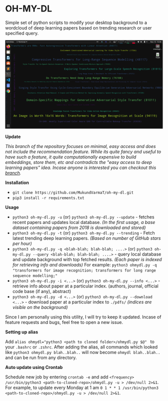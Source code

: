 # OH-MY-DL

Simple set of python scripts to modify your desktop background to a wordcloud of deep learning papers based on trending research or user specified query.

![](teaser.png)

**Update**

*This branch of the repository focuses on minimal, easy access and does not include the recommendation feature. While its quite fancy and useful to have such a feature, it quite computationally expensive to build embeddings, store them, etc and contradicts the "easy access to deep learning papers" idea. Incase anyone is interested you can checkout this [branch](https://github.com/MukundVarmaT/oh-my-dl/tree/with-reco).*

**Installation**

- `git clone https://github.com/MukundVarmaT/oh-my-dl.git`
- `pip3 install -r requirements.txt`

**Usage**

- `python3 oh-my-dl.py -u` (or) `python3 oh-my-dl.py --update` - fetches recent papers and updates local database. *(In the first usage, a base dataset containing papers from 2018 is downloaded and stored)*
- `python3 oh-my-dl.py -t` (or) `python3 oh-my-dl.py --trending` - Fetch latest trending deep learning papers. *(Based on number of GitHub stars per hour)* 
- `python3 oh-my-dl.py -q <blah-blah; blah-blah; ....>` (or) `python3 oh-my-dl.py --query <blah-blah; blah-blah; ....>` - query local database and update background with top fetched results. *(Each paper is indexed for retrieving info and downloads)*  For example: `python3 ohmydl.py -q "transformers for image recognition; transformers for long range sequence modelling;"`
- `python3 oh-my-dl.py -i <...>` (or) `python3 oh-my-dl.py --info <...>` - retrieve info about paper at a particular index. (authors, journal, official code base (if any), abstract)
- `python3 oh-my-dl.py -d <...>` (or) `python3 oh-my-dl.py --download <...>` - download paper at a particular index to `./pdfs/` *(indices are visible on the background)*

Since I am personally using this utility, I will try to keep it updated. Incase of feature requests and bugs, feel free to open a new issue. 

**Setting up alias**

Add `alias ohmydl="python3 <path to cloned folder>/ohmydl.py $@" ` to your `.bashrc` or `.zshrc`. After adding the alias, all commands which looked like `python3 ohmydl.py blah..blah..` will now become `ohmydl blah..blah..` and can be run from any directory. 

**Auto update using Crontab**

Schedule new job by entering `crontab -e` and add `<frequency> /usr/bin/python3 <path-to-cloned-repo>/ohmydl.py -u > /dev/null 2>&1`. For example, to update every Monday at 1 am `0 1 * * 1 /usr/bin/python3 <path-to-cloned-repo>/ohmydl.py -u > /dev/null 2>&1`.